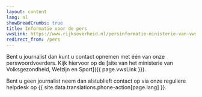 ```yaml
---
layout: content
lang: nl
showBreadCrumbs: true
title: Informatie voor de pers
vwsLink: https://www.rijksoverheid.nl/persinformatie-ministerie-van-vws/woordvoerders
redirect_from: /pers
---
```


Bent u journalist dan kunt u contact opnemen met één van onze perswoordvoerders. Kijk hiervoor op de [site van het ministerie van Volksgezondheid, Welzijn en Sport]({{ page.vwsLink }}).

Bent u geen journalist neem dan alstublieft contact op via onze reguliere helpdesk op {{ site.data.translations.phone-action[page.lang] }}.
